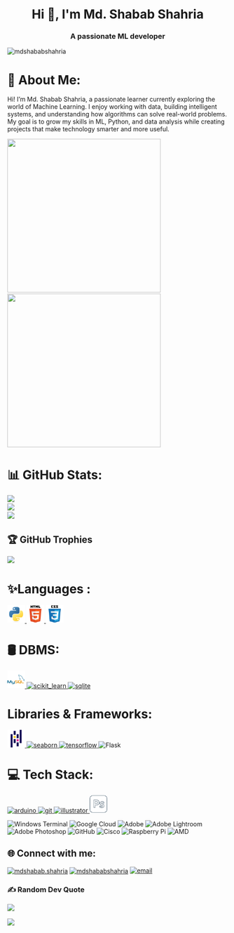 <h1 align="center">Hi 👋, I'm Md. Shabab Shahria</h1>
<h3 align="center">A passionate ML developer</h3>
<p align="left"> <img src="https://komarev.com/ghpvc/?username=mdshababshahria&label=Profile%20views&color=0e75b6&style=flat" alt="mdshababshahria" /> </p>

# 💫 About Me:
Hi! I’m Md. Shabab Shahria, a passionate learner currently exploring the world of Machine Learning. I enjoy working with data, building intelligent systems, and understanding how algorithms can solve real-world problems. My goal is to grow my skills in ML, Python, and data analysis while creating projects that make technology smarter and more useful.

<p align="left" > <img src="https://media.giphy.com/media/v1.Y2lkPWVjZjA1ZTQ3eW5jZDgzbzJ3Y2Zmb204Mzl1c2JveTQwNDBpZHU0aGtvZ2N0dmoxNiZlcD12MV9naWZzX3NlYXJjaCZjdD1n/KAq5w47R9rmTuvWOWa/giphy.gif" width="350" height="350"/>
<img src="https://media.giphy.com/media/v1.Y2lkPTc5MGI3NjExZTd4cXB5eWk5MjQ0aHk4dXM5MzM2OGt0M2J1Z3RmajVzOG5kdGRxcCZlcD12MV9naWZzX3NlYXJjaCZjdD1n/HscDLzkO8EOTmgkhQP/giphy.gif" width="350" height="350"/> </p>

 # 📊 GitHub Stats:

![](https://github-readme-stats.vercel.app/api?username=MdShababShahria&theme=tokyonight&hide_border=true&include_all_commits=false&count_private=false)<br/>
![](https://nirzak-streak-stats.vercel.app/?user=MdShababShahria&theme=tokyonight&hide_border=true)<br/>
![](https://github-readme-stats.vercel.app/api/top-langs/?username=MdShababShahria&theme=tokyonight&hide_border=true&include_all_commits=false&count_private=false&layout=compact)

## 🏆 GitHub Trophies
![](https://github-profile-trophy.vercel.app/?username=MdShababShahria&theme=tokyonight&no-frame=true&no-bg=true&margin-w=4)



# ✨Languages :
<p align="left"><a href="https://www.python.org" target="_blank" rel="noreferrer"> <img src="https://raw.githubusercontent.com/devicons/devicon/master/icons/python/python-original.svg" alt="python" width="40" height="40"/> </a> <a href="https://www.w3.org/html/" target="_blank" rel="noreferrer"> <img src="https://raw.githubusercontent.com/devicons/devicon/master/icons/html5/html5-original-wordmark.svg" alt="html5" width="40" height="40"/> </a> <a href="https://www.w3schools.com/css/" target="_blank" rel="noreferrer"> <img src="https://raw.githubusercontent.com/devicons/devicon/master/icons/css3/css3-original-wordmark.svg" alt="css3" width="40" height="40"/> </a>   </p>

# 🛢 DBMS:
<a href="https://www.mysql.com/" target="_blank" rel="noreferrer"> <img src="https://raw.githubusercontent.com/devicons/devicon/master/icons/mysql/mysql-original-wordmark.svg" alt="mysql" width="40" height="40"/> </a>
<a href="https://scikit-learn.org/" target="_blank" rel="noreferrer"> <img src="https://upload.wikimedia.org/wikipedia/commons/0/05/Scikit_learn_logo_small.svg" alt="scikit_learn" width="40" height="40"/> </a> 
<a href="https://www.sqlite.org/" target="_blank" rel="noreferrer"> <img src="https://www.vectorlogo.zone/logos/sqlite/sqlite-icon.svg" alt="sqlite" width="40" height="40"/> </a>

# Libraries & Frameworks:
<a href="https://pandas.pydata.org/" target="_blank" rel="noreferrer"> <img src="https://raw.githubusercontent.com/devicons/devicon/2ae2a900d2f041da66e950e4d48052658d850630/icons/pandas/pandas-original.svg" alt="pandas" width="40" height="40"/> </a> 
<a href="https://seaborn.pydata.org/" target="_blank" rel="noreferrer"> <img src="https://seaborn.pydata.org/_images/logo-mark-lightbg.svg" alt="seaborn" width="40" height="40"/> </a>
 <a href="https://www.tensorflow.org" target="_blank" rel="noreferrer"> <img src="https://www.vectorlogo.zone/logos/tensorflow/tensorflow-icon.svg" alt="tensorflow" width="40" height="40"/> </a> 
![Flask](https://img.shields.io/badge/flask-%23000.svg?style=for-the-badge&logo=flask&logoColor=white) 

# 💻 Tech Stack:
<p align="left"> <a href="https://www.arduino.cc/" target="_blank" rel="noreferrer"> <img src="https://cdn.worldvectorlogo.com/logos/arduino-1.svg" alt="arduino" width="40" height="40"/> </a> <a href="https://git-scm.com/" target="_blank" rel="noreferrer"> <img src="https://www.vectorlogo.zone/logos/git-scm/git-scm-icon.svg" alt="git" width="40" height="40"/> </a> <a href="https://www.adobe.com/in/products/illustrator.html" target="_blank" rel="noreferrer"> <img src="https://www.vectorlogo.zone/logos/adobe_illustrator/adobe_illustrator-icon.svg" alt="illustrator" width="40" height="40"/> </a> <a href="https://www.photoshop.com/en" target="_blank" rel="noreferrer"> <img src="https://raw.githubusercontent.com/devicons/devicon/master/icons/photoshop/photoshop-line.svg" alt="photoshop" width="40" height="40"/> </a>

![Windows Terminal](https://img.shields.io/badge/Windows%20Terminal-%234D4D4D.svg?style=for-the-badge&logo=windows-terminal&logoColor=white) ![Google Cloud](https://img.shields.io/badge/GoogleCloud-%234285F4.svg?style=for-the-badge&logo=google-cloud&logoColor=white) ![Adobe](https://img.shields.io/badge/adobe-%23FF0000.svg?style=for-the-badge&logo=adobe&logoColor=white) ![Adobe Lightroom](https://img.shields.io/badge/Adobe%20Lightroom-31A8FF.svg?style=for-the-badge&logo=Adobe%20Lightroom&logoColor=white) ![Adobe Photoshop](https://img.shields.io/badge/adobe%20photoshop-%2331A8FF.svg?style=for-the-badge&logo=adobe%20photoshop&logoColor=white) ![GitHub](https://img.shields.io/badge/github-%23121011.svg?style=for-the-badge&logo=github&logoColor=white) ![Cisco](https://img.shields.io/badge/cisco-%23049fd9.svg?style=for-the-badge&logo=cisco&logoColor=black) ![Raspberry Pi](https://img.shields.io/badge/-Raspberry_Pi-C51A4A?style=for-the-badge&logo=Raspberry-Pi) ![AMD](https://img.shields.io/badge/AMD-%23000000.svg?style=for-the-badge&logo=amd&logoColor=white)

## 🌐 Connect with me:
<a href="https://fb.com/mdshabab.shahria" target="blank"><img align="center" src="https://raw.githubusercontent.com/rahuldkjain/github-profile-readme-generator/master/src/images/icons/Social/facebook.svg" alt="mdshabab.shahria" height="30" width="40" /></a>
<a href="https://instagram.com/mdshababshahria" target="blank"><img align="center" src="https://raw.githubusercontent.com/rahuldkjain/github-profile-readme-generator/master/src/images/icons/Social/instagram.svg" alt="mdshababshahria" height="30" width="40" /></a>
[![email](https://img.shields.io/badge/Email-D14836?logo=gmail&logoColor=white)](mailto:mdshababshahria2004@gmail.com) 



### ✍️ Random Dev Quote
![](https://quotes-github-readme.vercel.app/api?type=horizontal&theme=tokyonight)

<!--
### 🔝 Top Contributed Repo
![](https://github-contributor-stats.vercel.app/api?username=MdShababShahria&limit=5&theme=tokyonight&combine_all_yearly_contributions=true)
-->

[![](https://visitcount.itsvg.in/api?id=MdShababShahria&icon=0&color=0)](https://visitcount.itsvg.in)
